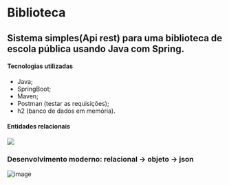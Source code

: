# Biblioteca
## Sistema simples(Api rest) para uma biblioteca de escola pública usando Java com Spring.

#### Tecnologias utilizadas
- Java;
- SpringBoot;
- Maven;
- Postman (testar as requisições);
- h2 (banco de dados em memória).

#### Entidades relacionais

![](https://imgur.com/3A4MAql.png)

### Desenvolvimento moderno: relacional -> objeto -> json

![image](https://imgur.com/olTCfTF.png)

